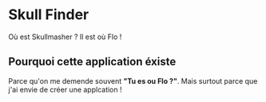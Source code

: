 # Skull Finder
Où est Skullmasher ? Il est où Flo !

## Pourquoi cette application éxiste
Parce qu'on me demende souvent **"Tu es ou Flo ?"**. Mais surtout parce que j'ai envie de créer une applcation !
